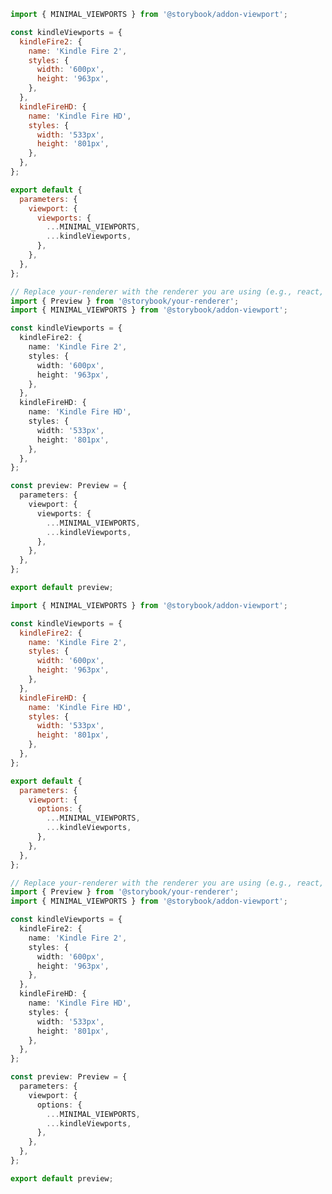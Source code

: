 ```js filename=".storybook/preview.js" renderer="common" language="js" tabTitle="Without globals API"
import { MINIMAL_VIEWPORTS } from '@storybook/addon-viewport';

const kindleViewports = {
  kindleFire2: {
    name: 'Kindle Fire 2',
    styles: {
      width: '600px',
      height: '963px',
    },
  },
  kindleFireHD: {
    name: 'Kindle Fire HD',
    styles: {
      width: '533px',
      height: '801px',
    },
  },
};

export default {
  parameters: {
    viewport: {
      viewports: {
        ...MINIMAL_VIEWPORTS,
        ...kindleViewports,
      },
    },
  },
};
```

```ts filename=".storybook/preview.ts" renderer="common" language="ts" tabTitle="Without globals API"
// Replace your-renderer with the renderer you are using (e.g., react, vue3, angular, etc.)
import { Preview } from '@storybook/your-renderer';
import { MINIMAL_VIEWPORTS } from '@storybook/addon-viewport';

const kindleViewports = {
  kindleFire2: {
    name: 'Kindle Fire 2',
    styles: {
      width: '600px',
      height: '963px',
    },
  },
  kindleFireHD: {
    name: 'Kindle Fire HD',
    styles: {
      width: '533px',
      height: '801px',
    },
  },
};

const preview: Preview = {
  parameters: {
    viewport: {
      viewports: {
        ...MINIMAL_VIEWPORTS,
        ...kindleViewports,
      },
    },
  },
};

export default preview;
```

```js filename=".storybook/preview.js" renderer="common" language="js" tabTitle="With globals API"
import { MINIMAL_VIEWPORTS } from '@storybook/addon-viewport';

const kindleViewports = {
  kindleFire2: {
    name: 'Kindle Fire 2',
    styles: {
      width: '600px',
      height: '963px',
    },
  },
  kindleFireHD: {
    name: 'Kindle Fire HD',
    styles: {
      width: '533px',
      height: '801px',
    },
  },
};

export default {
  parameters: {
    viewport: {
      options: {
        ...MINIMAL_VIEWPORTS,
        ...kindleViewports,
      },
    },
  },
};
```

```ts filename=".storybook/preview.ts" renderer="common" language="ts" tabTitle="With globals API"
// Replace your-renderer with the renderer you are using (e.g., react, vue3, angular, etc.)
import { Preview } from '@storybook/your-renderer';
import { MINIMAL_VIEWPORTS } from '@storybook/addon-viewport';

const kindleViewports = {
  kindleFire2: {
    name: 'Kindle Fire 2',
    styles: {
      width: '600px',
      height: '963px',
    },
  },
  kindleFireHD: {
    name: 'Kindle Fire HD',
    styles: {
      width: '533px',
      height: '801px',
    },
  },
};

const preview: Preview = {
  parameters: {
    viewport: {
      options: {
        ...MINIMAL_VIEWPORTS,
        ...kindleViewports,
      },
    },
  },
};

export default preview;
```
